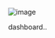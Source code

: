 ![image](https://user-images.githubusercontent.com/72534486/211432662-33931a5a-de33-412c-bebb-0363af97f291.png)

dashboard..
